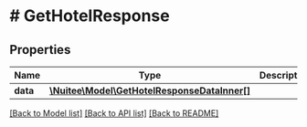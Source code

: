 # # GetHotelResponse

## Properties

Name | Type | Description | Notes
------------ | ------------- | ------------- | -------------
**data** | [**\Nuitee\Model\GetHotelResponseDataInner[]**](GetHotelResponseDataInner.md) |  | [optional]

[[Back to Model list]](../../README.md#models) [[Back to API list]](../../README.md#endpoints) [[Back to README]](../../README.md)

